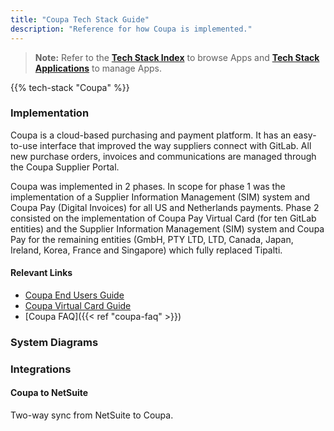 ```yaml
---
title: "Coupa Tech Stack Guide"
description: "Reference for how Coupa is implemented."
---
```


> **Note:** Refer to the **[Tech Stack Index](https://about.gitlab.com/handbook/business-technology/tech-stack/)** to browse Apps and **[Tech Stack Applications](https://about.gitlab.com/handbook/business-technology/tech-stack-applications/)** to manage Apps.

{{% tech-stack "Coupa" %}}

### Implementation

Coupa is a cloud-based purchasing and payment platform. It has an easy-to-use interface that improved the way suppliers connect with GitLab. All new purchase orders, invoices and communications are managed through the Coupa Supplier Portal.

Coupa was implemented in 2 phases. In scope for phase 1 was the implementation of a Supplier Information Management (SIM) system and Coupa Pay (Digital Invoices) for all US and Netherlands payments. Phase 2 consisted on the implementation of Coupa Pay Virtual Card (for ten GitLab entities) and the Supplier Information Management (SIM) system and Coupa Pay for the remaining entities (GmbH, PTY LTD, LTD, Canada, Japan, Ireland, Korea, France and Singapore) which fully replaced Tipalti.

#### Relevant Links

- [Coupa End Users Guide](https://about.gitlab.com/handbook/business-technology/enterprise-applications/guides/coupa-guide)
- [Coupa Virtual Card Guide](https://about.gitlab.com/handbook/business-technology/enterprise-applications/guides/coupa-virtual-cards/)
- [Coupa FAQ]({{< ref "coupa-faq" >}})

### System Diagrams

### Integrations

#### Coupa to NetSuite

Two-way sync from NetSuite to Coupa.
